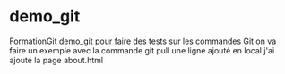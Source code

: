 # demo_git
FormationGit
 demo_git  pour faire des tests sur les commandes Git
 on va faire un exemple avec la commande git pull
 une ligne ajouté en local 
 j'ai ajouté la page about.html
